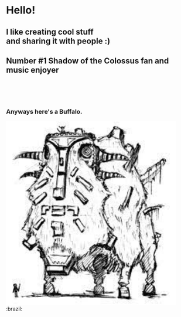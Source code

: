 # <strong>Hello!</strong>
## I like creating cool stuff <br> and sharing it with people :)
## Number #1 Shadow of the Colossus fan and music enjoyer
<br><br><br>
### Anyways here's a Buffalo.

<img height="500px" src="b.jpeg" />
:brazil:
